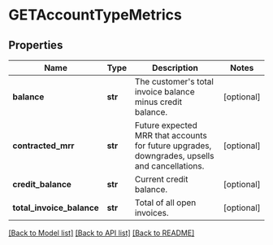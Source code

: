 # GETAccountTypeMetrics

## Properties
Name | Type | Description | Notes
------------ | ------------- | ------------- | -------------
**balance** | **str** | The customer&#39;s total invoice balance minus credit balance.  | [optional] 
**contracted_mrr** | **str** | Future expected MRR that accounts for future upgrades, downgrades, upsells and cancellations.  | [optional] 
**credit_balance** | **str** | Current credit balance.  | [optional] 
**total_invoice_balance** | **str** | Total of all open invoices.  | [optional] 

[[Back to Model list]](../README.md#documentation-for-models) [[Back to API list]](../README.md#documentation-for-api-endpoints) [[Back to README]](../README.md)


